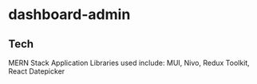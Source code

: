 # dashboard-admin

## Tech
MERN Stack Application
Libraries used include: MUI, Nivo, Redux Toolkit, React Datepicker
